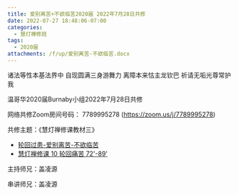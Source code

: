```yaml
---
title: 爱别离苦+不欲临苦2020届 2022年7月28日共修
date: 2022-07-27 18:48:06-07:00
categories:
  - 慧灯禅修班
tags:
  - 2020届
attachments: /f/up/爱别离苦-不欲临苦.docx
---
```

诸法等性本基法界中 自现圆满三身游舞力 离障本来怙主龙钦巴 祈请无垢光尊常护我

温哥华2020届Burnaby小组2022年7月28日共修

网络共修Zoom房间号码： 7789995278 (<https://zoom.us/j/7789995278>)

共修主题：《慧灯禅修课教材三》

* [轮回过患-爱别离苦-不欲临苦](/f/up/爱别离苦-不欲临苦.docx)
* [慧灯禅修课 10 轮回痛苦 72'-89'](https://www.youtube.com/watch?v=zYcgL6rQ4kc&ab_channel=%E6%85%A7%E7%81%AF%E4%B9%8B%E5%85%89%E7%BD%91%E7%AB%99)

主持师兄：盖凌源

串讲师兄：盖凌源